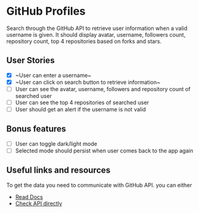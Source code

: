 # GitHub Profiles

Search through the GitHub API to retrieve user information when a valid username is given. It should display avatar, username, followers count, repository count, top 4 repositories based on forks and stars.

## User Stories

-   [x] ~User can enter a username~
-   [x] ~User can click on search button to retrieve information~
-   [ ] User can see the avatar, username, followers and repository count of searched user
-   [ ] User can see the top 4 repositories of searched user
-   [ ] User should get an alert if the username is not valid

## Bonus features

-   [ ] User can toggle dark/light mode
-   [ ] Selected mode should persist when user comes back to the app again

## Useful links and resources

To get the data you need to communicate with GitHub API. you can either

-   [Read Docs](https://developer.github.com/v3/)
-   [Check API directly](https://api.github.com/users/chaharshivam)
